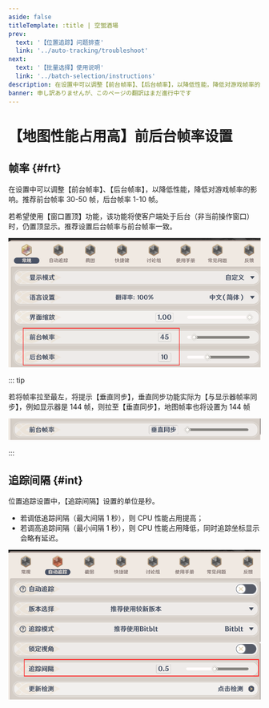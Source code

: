 ```yaml
---
aside: false
titleTemplate: :title | 空蛍酒場
prev:
  text: '【位置追踪】问题排查'
  link: '../auto-tracking/troubleshoot'
next:
  text: '【批量选择】使用说明'
  link: '../batch-selection/instructions'
description: 在设置中可以调整【前台帧率】、【后台帧率】，以降低性能，降低对游戏帧率的影响。
banner: 申し訳ありませんが、このページの翻訳はまだ進行中です
---
```


[文：【地图性能占用高】前后台帧率设置]: # 'https://support.qq.com/products/321980/faqs/97183'
[#]: # '最后加入后台暂停的介绍'

# 【地图性能占用高】前后台帧率设置

## 帧率 {#frt}

在设置中可以调整【前台帧率】、【后台帧率】，以降低性能，降低对游戏帧率的影响。推荐前台帧率 30-50 帧，后台帧率 1-10 帧。

若希望使用【窗口置顶】功能，该功能将使客户端处于后台（非当前操作窗口）时，仍置顶显示。推荐设置后台帧率与前台帧率一致。

![](/imgs/ja/manual/bg-frate/1.png)

::: tip

若将帧率拉至最左，将提示【垂直同步】，垂直同步功能实际为【与显示器帧率同步】，例如显示器是 144 帧，则拉至【垂直同步】，地图帧率也将设置为 144 帧

![](/imgs/ja/manual/bg-frate/2.png)

:::

## 追踪间隔 {#int}

位置追踪设置中，【追踪间隔】设置的单位是秒。

- 若调低追踪间隔（最大间隔 1 秒），则 CPU 性能占用提高；
- 若调高追踪间隔（最小间隔 1 秒），则 CPU 性能占用降低，同时追踪坐标显示会略有延迟。

![](/imgs/ja/manual/bg-frate/3.png)
